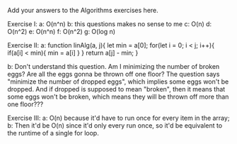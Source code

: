 Add your answers to the Algorithms exercises here.

Exercise I:
a: O(n^n)
b: this questions makes no sense to me
c: O(n)
d: O(n^2)
e: O(n^n)
f: O(n^2)
g: O(log n)

Exercise II:
a:
function linAlg(a, j){
let min = a[0];
for(let i = 0; i < j; i++){
if(a[i] < min){
min = a[i]
}
}
return a[j] - min;
}

b: Don't understand this question. Am I minimizing the number of broken eggs? Are all the eggs gonna be thrown off one floor? The question says "minimize the number of dropped eggs", which implies some eggs won't be dropped. And if dropped is supposed to mean "broken", then it means that some eggs won't be broken, which means they will be thrown off more than one floor???

Exercise III:
a: O(n) because it'd have to run once for every item in the array;
b: Then it'd be O(n) since it'd only every run once, so it'd be equivalent to the runtime of a single for loop.
